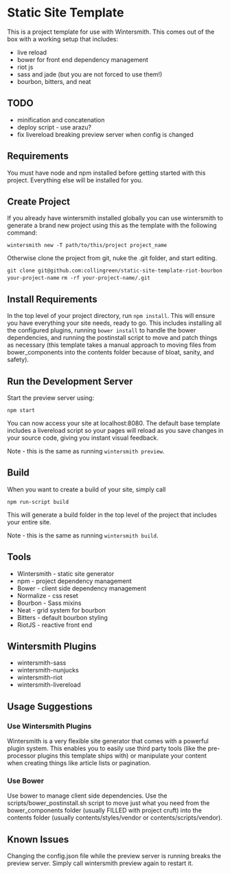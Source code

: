 # Static Site Template

This is a project template for use with Wintersmith. This comes out of the box
with a working setup that includes:

- live reload
- bower for front end dependency management
- riot js
- sass and jade (but you are not forced to use them!)
- bourbon, bitters, and neat


## TODO

- minification and concatenation
- deploy script - use arazu?
- fix livereload breaking preview server when config is changed


## Requirements

You must have node and npm installed before getting started with this project.
Everything else will be installed for you.


## Create Project

If you already have wintersmith installed globally you can use wintersmith to
generate a brand new project using this as the template with the following
command:

`wintersmith new -T path/to/this/project project_name`

Otherwise clone the project from git, nuke the .git folder, and start editing.

`git clone git@github.com:collingreen/static-site-template-riot-bourbon your-project-name`
`rm -rf your-project-name/.git`


## Install Requirements

In the top level of your project directory, run `npm install`.  This will ensure
you have everything your site needs, ready to go. This includes installing
all the configured plugins, running `bower install` to handle the bower
dependencies, and running the postinstall script to move and patch things as
necessary (this template takes a manual approach to moving files from
bower_components into the contents folder because of bloat, sanity, and safety).


## Run the Development Server

Start the preview server using:

`npm start`

You can now access your site at localhost:8080. The default base template
includes a livereload script so your pages will reload as you save changes
in your source code, giving you instant visual feedback.

Note - this is the same as running `wintersmith preview`.


## Build

When you want to create a build of your site, simply call

`npm run-script build`

This will generate a build folder in the top level of the project that
includes your entire site.

Note - this is the same as running `wintersmith build`.


## Tools

- Wintersmith - static site generator
- npm - project dependency management
- Bower - client side dependency management
- Normalize - css reset
- Bourbon - Sass mixins
- Neat - grid system for bourbon
- Bitters - default bourbon styling
- RiotJS - reactive front end


## Wintersmith Plugins

- wintersmith-sass
- wintersmith-nunjucks
- wintersmith-riot
- wintersmith-livereload


## Usage Suggestions

### Use Wintersmith Plugins

Wintersmith is a very flexible site generator that comes with a powerful
plugin system. This enables you to easily use third party tools (like the
pre-processor plugins this template ships with) or manipulate your content when
creating things like article lists or pagination.


### Use Bower

Use bower to manage client side dependencies. Use the
scripts/bower_postinstall.sh script to move just what you need from the
bower_components folder (usually FILLED with project cruft) into the contents
folder (usually contents/styles/vendor or contents/scripts/vendor).


## Known Issues

Changing the config.json file while the preview server is running breaks the
preview server. Simply call wintersmith preview again to restart it.
